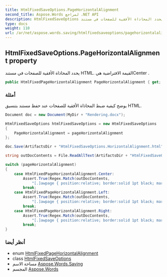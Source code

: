 ```yaml
---
title: HtmlFixedSaveOptions.PageHorizontalAlignment
second_title: Aspose.Words لمراجع .NET API
description: HtmlFixedSaveOptions ملكية. يحدد المحاذاة الأفقية للصفحات في مستند HTML. القيمة الافتراضية هيCenter .
type: docs
weight: 110
url: /ar/net/aspose.words.saving/htmlfixedsaveoptions/pagehorizontalalignment/
---
```

## HtmlFixedSaveOptions.PageHorizontalAlignment property

يحدد المحاذاة الأفقية للصفحات في مستند HTML. القيمة الافتراضية هيCenter .

```csharp
public HtmlFixedPageHorizontalAlignment PageHorizontalAlignment { get; set; }
```

### أمثلة

يوضح كيفية ضبط المحاذاة الأفقية للصفحات عند حفظ مستند بتنسيق HTML.

```csharp
Document doc = new Document(MyDir + "Rendering.docx");

HtmlFixedSaveOptions htmlFixedSaveOptions = new HtmlFixedSaveOptions
{
    PageHorizontalAlignment = pageHorizontalAlignment
};

doc.Save(ArtifactsDir + "HtmlFixedSaveOptions.HorizontalAlignment.html", htmlFixedSaveOptions);

string outDocContents = File.ReadAllText(ArtifactsDir + "HtmlFixedSaveOptions.HorizontalAlignment/styles.css");

switch (pageHorizontalAlignment)
{
    case HtmlFixedPageHorizontalAlignment.Center:
        Assert.True(Regex.Match(outDocContents,
            "[.]awpage { position:relative; border:solid 1pt black; margin:10pt auto 10pt auto; overflow:hidden; }").Success);
        break;
    case HtmlFixedPageHorizontalAlignment.Left:
        Assert.True(Regex.Match(outDocContents, 
            "[.]awpage { position:relative; border:solid 1pt black; margin:10pt auto 10pt 10pt; overflow:hidden; }").Success);
        break;
    case HtmlFixedPageHorizontalAlignment.Right:
        Assert.True(Regex.Match(outDocContents, 
            "[.]awpage { position:relative; border:solid 1pt black; margin:10pt 10pt 10pt auto; overflow:hidden; }").Success);
        break;
}
```

### أنظر أيضا

* enum [HtmlFixedPageHorizontalAlignment](../../htmlfixedpagehorizontalalignment/)
* class [HtmlFixedSaveOptions](../)
* مساحة الاسم [Aspose.Words.Saving](../../htmlfixedsaveoptions/)
* المجسم [Aspose.Words](../../../)


